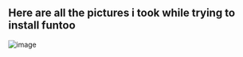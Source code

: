 ## Here are all the pictures i took while trying to install funtoo

![image](https://user-images.githubusercontent.com/61566808/158057357-07d51821-4b8a-4f21-a762-1e9178432c55.png)
